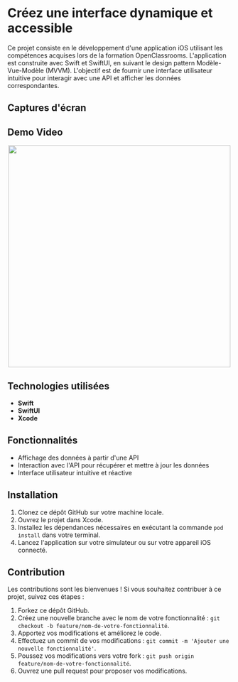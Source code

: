 
# Créez une interface dynamique et accessible

Ce projet consiste en le développement d'une application iOS utilisant les compétences acquises lors de la formation OpenClassrooms. L'application est construite avec Swift et SwiftUI, en suivant le design pattern Modèle-Vue-Modèle (MVVM). L'objectif est de fournir une interface utilisateur intuitive pour interagir avec une API et afficher les données correspondantes.

## Captures d'écran



## Demo Video

<div align="center">
<img src="Screenshots/test.gif" alt="" width="500">
</div>

## Technologies utilisées

- **Swift**
- **SwiftUI**
- **Xcode**

## Fonctionnalités

- Affichage des données à partir d'une API
- Interaction avec l'API pour récupérer et mettre à jour les données
- Interface utilisateur intuitive et réactive

## Installation

1. Clonez ce dépôt GitHub sur votre machine locale.
2. Ouvrez le projet dans Xcode.
3. Installez les dépendances nécessaires en exécutant la commande `pod install` dans votre terminal.
4. Lancez l'application sur votre simulateur ou sur votre appareil iOS connecté.

## Contribution

Les contributions sont les bienvenues ! Si vous souhaitez contribuer à ce projet, suivez ces étapes :

1. Forkez ce dépôt GitHub.
2. Créez une nouvelle branche avec le nom de votre fonctionnalité : `git checkout -b feature/nom-de-votre-fonctionnalité`.
3. Apportez vos modifications et améliorez le code.
4. Effectuez un commit de vos modifications : `git commit -m 'Ajouter une nouvelle fonctionnalité'`.
5. Poussez vos modifications vers votre fork : `git push origin feature/nom-de-votre-fonctionnalité`.
6. Ouvrez une pull request pour proposer vos modifications.

